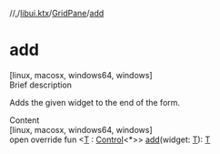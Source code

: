 //[.](../../index.md)/[libui.ktx](../index.md)/[GridPane](index.md)/[add](add.md)



# add  
[linux, macosx, windows64, windows]  
Brief description  


Adds the given widget to the end of the form.

  
  
  
Content  
[linux, macosx, windows64, windows]  
open override fun <[T](add.md) : [Control](../-control/index.md)<*>> [add](add.md)(widget: [T](add.md)): [T](add.md)  



